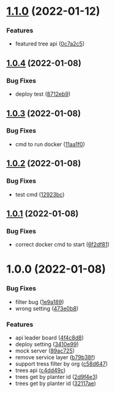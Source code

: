 # [1.1.0](https://github.com/Greenstand/treetracker-query-api/compare/v1.0.4...v1.1.0) (2022-01-12)


### Features

* featured tree api ([0c7a2c5](https://github.com/Greenstand/treetracker-query-api/commit/0c7a2c58e4a023b3d412b70d7cc41dc2b89f6ff6))

## [1.0.4](https://github.com/Greenstand/treetracker-query-api/compare/v1.0.3...v1.0.4) (2022-01-08)


### Bug Fixes

* deploy test ([8712eb9](https://github.com/Greenstand/treetracker-query-api/commit/8712eb9c3495ae65cf37a65139a9e70eec78475a))

## [1.0.3](https://github.com/Greenstand/treetracker-query-api/compare/v1.0.2...v1.0.3) (2022-01-08)


### Bug Fixes

* cmd to run docker ([11aa1f0](https://github.com/Greenstand/treetracker-query-api/commit/11aa1f07fec95d5b8e70e3f2a9135ef14772ed5d))

## [1.0.2](https://github.com/Greenstand/treetracker-query-api/compare/v1.0.1...v1.0.2) (2022-01-08)


### Bug Fixes

* test cmd ([12923bc](https://github.com/Greenstand/treetracker-query-api/commit/12923bce3385a011449389753c1887a4abf06843))

## [1.0.1](https://github.com/Greenstand/treetracker-query-api/compare/v1.0.0...v1.0.1) (2022-01-08)


### Bug Fixes

* correct docker cmd to start ([6f2df81](https://github.com/Greenstand/treetracker-query-api/commit/6f2df81b5f59befd0f27c61b4949e78c8fc82029))

# 1.0.0 (2022-01-08)


### Bug Fixes

* filter bug ([1e9a189](https://github.com/Greenstand/treetracker-query-api/commit/1e9a1890fdd5ad237730d5d8f913d58ea97e2fd8))
* wrong setting ([473e0b8](https://github.com/Greenstand/treetracker-query-api/commit/473e0b8702cdc5bd1fd64547c9d7e61c79c7cb0b))


### Features

* api leader board ([4f4c8d8](https://github.com/Greenstand/treetracker-query-api/commit/4f4c8d856c90588acbac9a1d9bb815fbdb12f6d8))
* deploy setting ([3410e99](https://github.com/Greenstand/treetracker-query-api/commit/3410e99ed3fc86e8f0c908310e64969f9f02a279))
* mock server ([89ac725](https://github.com/Greenstand/treetracker-query-api/commit/89ac725dcd4a5b71e9b741fe000f50e0834fb1f3))
* remove service layer ([b79b38f](https://github.com/Greenstand/treetracker-query-api/commit/b79b38fe53e314b82e05492421099f4547be6a1d))
* support tress filter by org ([c58d647](https://github.com/Greenstand/treetracker-query-api/commit/c58d64729e7ee01087854e738063b769df2433dc))
* trees api ([c4dd49c](https://github.com/Greenstand/treetracker-query-api/commit/c4dd49c824e41b8a7423e6fca4ab889424eeb2ed))
* trees get by planter id ([2d9f4e3](https://github.com/Greenstand/treetracker-query-api/commit/2d9f4e343d9ae4cec6bd45039742cf638a3cf195))
* trees get by planter id ([32117ae](https://github.com/Greenstand/treetracker-query-api/commit/32117ae011f6c0009420cb13529a5a07d55298d4))
